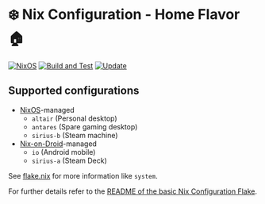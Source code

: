 # :snowflake: Nix Configuration - Home Flavor :house:

[![NixOS][nixos-badge]][nixos]
[![Build and Test][ci-badge]][ci]
[![Update][update-badge]][update]

## Supported configurations

* [NixOS][nixos]-managed
  * `altair` (Personal desktop)
  * `antares` (Spare gaming desktop)
  * `sirius-b` (Steam machine)
* [Nix-on-Droid][nix-on-droid]-managed
  * `io` (Android mobile)
  * `sirius-a` (Steam Deck)

See [flake.nix](flake.nix) for more information like `system`.

For further details refer to the [README of the basic Nix Configuration Flake][nixcfg].

[ci]: https://github.com/christianharke/nixcfg-home/actions/workflows/ci.yml
[ci-badge]: https://github.com/christianharke/nixcfg-home/actions/workflows/ci.yml/badge.svg
[update]: https://github.com/christianharke/nixcfg-home/actions/workflows/update.yml
[update-badge]: https://github.com/christianharke/nixcfg-home/actions/workflows/update.yml/badge.svg

[home-manager]: https://github.com/nix-community/home-manager
[nix-on-droid]: https://nix-community.github.io/nix-on-droid
[nixos]: https://nixos.org/
[nixos-badge]: https://img.shields.io/badge/NixOS-23.11-blue.svg?logo=NixOS&logoColor=white
[nixcfg]: https://github.com/christianharke/nixcfg

